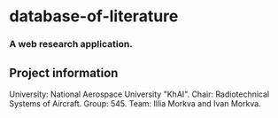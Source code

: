# database-of-literature

### A web research application.

## Project information

University: National Aerospace University "KhAI".
Chair: Radiotechnical Systems of Aircraft.
Group: 545.
Team: Illia Morkva and Ivan Morkva.

